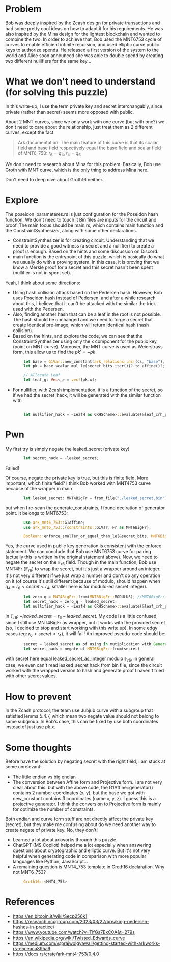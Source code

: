 # Problem
Bob was deeply inspired by the Zcash design for private transactions and had some pretty cool ideas on how to adapt it for his requirements. He was also inspired by the Mina design for the lightest blockchain and wanted to combine the two. In order to achieve that, Bob used the MNT6753 cycle of curves to enable efficient infinite recursion, and used elliptic curve public keys to authorize spends. He released a first version of the system to the world and Alice soon announced she was able to double spend by creating two different nullifiers for the same key... 

# What we don't need to understand (for solving this puzzle)
In this write-up, I use the term private key and secret interchangably, since private (rather than secret) seems more opposed with public.

About 2 MNT curves, since we only work with one curve (but with one?) we don't need to care about the relationship, just treat them as 2 different curves, except the fact

> Ark documentation: The main feature of this curve is that its scalar field and base field respectively equal the base field and scalar field of MNT6_753: $r_6 = q_4, r_4 = q_6$

We don't need to research about Mina for this problem. Basically, Bob use Groth with MNT curve, which is the only thing to address Mina here. 

Don't need to deep dive about Groth16 neither.

# Explore
The poseidon_parameteres.rs is just configuration for the Poseidon hash function. We don't need to touch it
Bin files are inputs for the circuit and proof.
The main focus should be main.rs, which contains main function and the ConstraintSynthesizer, along with some other declarations.
- ConstraintSynthesizer is for creating circuit. Understanding that we need to provide a good witness (a secret and a nullifier) to create a proof is enough.
Based on the hints and some discussion on Discord.
- main function is the entrypoint of this puzzle, which is basically do what we usually do with a proving system. In this case, it is proving that we know a Merkle proof for a secret and this secret hasn't been spent (nullifier is not in spent set).

Yeah, I think about some directions:
- Using hash collision attack based on the Pedersen hash. However, Bob uses Poseidon hash instead of Pedersen, and after a while research about this, I believe that it can't be attacked with the similar the trick used with the Pedersen.
- Also, finding another hash that can be a leaf in the root is not possible. The hash should be unchanged and we need to forge a secret that create identical pre-image, which will return identical hash (hash collision).
- Based on the hints, and explore the code, we can see that the ConstraintSynthesizer using only the x component for the public key (point on MNT curve). Moreover, the MNT curve is used as Weierstrass form, this allow us to find the $pk' = -pk$
```rust
        let base = G1Var::new_constant(ark_relations::ns!(cs, "base"), G1Affine::generator())?;
        let pk = base.scalar_mul_le(secret_bits.iter())?.to_affine()?;

        // Allocate Leaf
        let leaf_g: Vec<_> = vec![pk.x];
```
- For nullifier, with Zcash implementation, it is a function of the secret, so if we had the secret_hack, it will be generated with the similar function with 
```rust

        let nullifier_hack = <LeafH as CRHScheme>::evaluate(&leaf_crh_params, vec![secret_hack]).unwrap();
```
# Pwn
My first try is simply negate the leaked_secret (private key)
```rust
        let secret_hack = -leaked_secret;
```
Failed!

Of course, negate the private key is true, but this is finite field. More important, which finite field?
I think Bob worked with MNT4753 curve because of the wrapper in main
```rust
        let leaked_secret: MNT4BigFr = from_file("./leaked_secret.bin");
```
but when I re-scan the generate_constraints, I found declration of generator point. It belongs to MNT6753:
```rust
        use ark_mnt6_753::G1Affine;
        use ark_mnt6_753::{constraints::G1Var, Fr as MNT6BigFr};

        Boolean::enforce_smaller_or_equal_than_le(&secret_bits, MNT6BigFr::MODULUS)?;
```
Yes, the curve used in public key generation is consistent with the enforce statement. We can conclude that Bob use MNT6753 curve for pairing (actually this is written in the original statement above). Now, we need to negate the secret on the $\mathbb{F}_{r6}$ field. Though in the main function, Bob use MNT4Fr ($\mathbb{F}_{r6}$) to wrap the secret, but it's just a wrapper around an integer. It's not very different if we just wrap a number and don't do any operation on it (of course it's still different because of modulo, should happen when $q_4 = r_6 < secret < r_4$, smaller here is for modulo-ed secret integer).
```rust
        let zero_q = MNT4BigFr::from(MNT6BigFr::MODULUS); //MNT6BigFr::MODULUS = MNT4BigFq::MODULUS
        let secret_hack = zero_q - leaked_secret;
        let nullifier_hack = <LeafH as CRHScheme>::evaluate(&leaf_crh_params, vec![secret_hack]).unwrap();
```
In $\mathbb{F}_{r6}$: $-leaked\_secret = r_6 - leaked\_secret$. My code is a little confused, since I still use MNT4BigFr as wrapper, but it works with the provided secret (so, I decided to stop and start working with this write up). In some edgy cases (eg: $r_6 < secret < r_4$), it will fail!
An improved pseudo-code should be:
```rust
        secret = leaked_secret as of using in mutiplication with Generator
        let secret_hack = negate of MNT6BigFr::from(secret)
```
with secret here equal leaked_secret_as_integer modulo $\mathbb{F}_{r6}$. In general case, we even can't read leaked_secret hack from bin file, since the circuit worked with the wrapped version to hash and generate proof
I haven't tried with other secret values,
# How to prevent
In the Zcash protocol, the team use Jubjub curve with a subgroup that satisfied lemma 5.4.7, which mean two negate value should not belong to same subgroup. In Bob's case, this can be fixed by use both coordinates instead of just use $pk.x$.
# Some thoughts
Before have the solution by negating secret with the right field, I am stuck at some unrelevant:
- The little endian vs big endian
- The conversion between Affine form and Projective form. I am not very clear about this. but with the above code, the G1Affine::generator() contains 2 number coordinates (x, y), but the base we got with new_constant contains 3 coordinates (name x, y, z). I guess this is a projective generator. I think the conversion to Projective form is mainly for optimize the number of constraints.

Both endian and curve form stuff are not directly affect the private key (secret), but they make me confusing about do we need another way to create negate of private key. No, they don't!
- Learned a lot about arkworks through this puzzle.
- ChatGPT (MS Copilot) helped me a lot especially when answering questions about cryptographic and elliptic curve. But it's not very helpful when generating code in comparison with more popular languages like Python, JavaScript...
- A remaining question is MNT4_753 template in Groth16 declaration. Why not MNT6_753?
```rust
        Groth16::<MNT4_753>
```
# References

- https://en.bitcoin.it/wiki/Secp256k1
- https://research.nccgroup.com/2023/03/22/breaking-pedersen-hashes-in-practice/
- https://www.youtube.com/watch?v=TlfGs7ExC0A&t=279s
- https://en.wikipedia.org/wiki/Twisted_Edwards_curve
- https://medium.com/@prajwolgyawali/getting-started-with-arkworks-rs-e5ceaca895a9
- https://docs.rs/crate/ark-mnt4-753/0.4.0